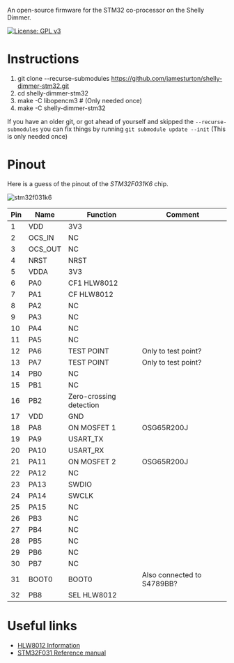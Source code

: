 An open-source firmware for the STM32 co-processor on the Shelly Dimmer.

[![License: GPL v3](https://img.shields.io/badge/License-GPLv3-blue.svg)](https://www.gnu.org/licenses/gpl-3.0)

# Instructions
 1. git clone --recurse-submodules https://github.com/jamesturton/shelly-dimmer-stm32.git
 2. cd shelly-dimmer-stm32
 3. make -C libopencm3 # (Only needed once)
 4. make -C shelly-dimmer-stm32

If you have an older git, or got ahead of yourself and skipped the ```--recurse-submodules```
you can fix things by running ```git submodule update --init``` (This is only needed once)

# Pinout
Here is a guess of the pinout of the *STM32F031K6* chip.

![stm32f031k6](https://user-images.githubusercontent.com/6130792/86444616-494b8080-bd11-11ea-8eeb-c07b69b8af35.PNG)

| Pin   | Name      | Function                  | Comment                       |
| ----- | --------- | ------------------------- | ----------------------------- |
| 1     | VDD       | 3V3                       |                               |
| 2     | OCS_IN    | NC                        |                               |
| 3     | OCS_OUT   | NC                        |                               |
| 4     | NRST      | NRST                      |                               |
| 5     | VDDA      | 3V3                       |                               |
| 6     | PA0       | CF1 HLW8012               |                               |
| 7     | PA1       | CF HLW8012                |                               |
| 8     | PA2       | NC                        |                               |
| 9     | PA3       | NC                        |                               |
| 10    | PA4       | NC                        |                               |
| 11    | PA5       | NC                        |                               |
| 12    | PA6       | TEST POINT                | Only to test point?           |
| 13    | PA7       | TEST POINT                | Only to test point?           |
| 14    | PB0       | NC                        |                               |
| 15    | PB1       | NC                        |                               |
| 16    | PB2       | Zero-crossing detection   |                               |
| 17    | VDD       | GND                       |                               |
| 18    | PA8       | ON MOSFET 1               | OSG65R200J                    |
| 19    | PA9       | USART_TX                  |                               |
| 20    | PA10      | USART_RX                  |                               |
| 21    | PA11      | ON MOSFET 2               | OSG65R200J                    |
| 22    | PA12      | NC                        |                               |
| 23    | PA13      | SWDIO                     |                               |
| 24    | PA14      | SWCLK                     |                               |
| 25    | PA15      | NC                        |                               |
| 26    | PB3       | NC                        |                               |
| 27    | PB4       | NC                        |                               |
| 28    | PB5       | NC                        |                               |
| 29    | PB6       | NC                        |                               |
| 30    | PB7       | NC                        |                               |
| 31    | BOOT0     | BOOT0                     | Also connected to S4789BB?    |
| 32    | PB8       | SEL HLW8012               |                               |

# Useful links
 - [HLW8012 Information](https://tinkerman.cat/post/hlw8012-ic-new-sonoff-pow)
 - [STM32F031 Reference manual](https://www.st.com/resource/en/reference_manual/dm00031936-stm32f0x1stm32f0x2stm32f0x8-advanced-armbased-32bit-mcus-stmicroelectronics.pdf)
